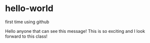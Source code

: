 # hello-world
first time using github

Hello anyone that can see this message!  This is so exciting and I look forward to this class!
